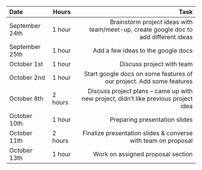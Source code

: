 | Date | Hours | Task |
|:-----|-------|-----:|
| September 24th | 1 hour |	Brainstorm project ideas with team/meet-up, create google doc to add different ideas |
| September 25th | 1 hour |	Add a few ideas to the google docs |
| October 1st | 1 hour | Discuss project with team |
| October 2nd | 1 hour | Start google docs on some features of our project. Add some features	|
| October 8th |	2 hours | Discuss project plans – came up with new project, didn’t like previous project idea	|
| October 10th | 1 hour |	Preparing presentation slides	|
| October 11th | 2 hours |	Finalize presentation slides & converse with team on proposal |
| October 13th | 1 hour |	Work on assigned proposal section	|
